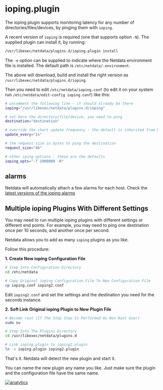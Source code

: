<!--
title: "ioping.plugin"
custom_edit_url: https://github.com/netdata/netdata/edit/master/collectors/ioping.plugin/README.md
-->

# ioping.plugin

The ioping plugin supports monitoring latency for any number of directories/files/devices,
by pinging them with `ioping`.

A recent version of `ioping` is required (one that supports option `-N`).
The supplied plugin can install it, by running:

```sh
/usr/libexec/netdata/plugins.d/ioping.plugin install
```

The `-e` option can be supplied to indicate where the Netdata environment file is installed. The default path is `/etc/netdata/.environment`.

The above will download, build and install the right version as `/usr/libexec/netdata/plugins.d/ioping`.

Then you need to edit `/etc/netdata/ioping.conf` (to edit it on your system run
`/etc/netdata/edit-config ioping.conf`) like this:

```sh
# uncomment the following line - it should already be there
ioping="/usr/libexec/netdata/plugins.d/ioping"

# set here the directory/file/device, you need to ping
destination="destination"

# override the chart update frequency - the default is inherited from Netdata
update_every="1s"

# the request size in bytes to ping the destination
request_size="4k"

# other iping options - these are the defaults
ioping_opts="-T 1000000 -R"
```

## alarms

Netdata will automatically attach a few alarms for each host.
Check the [latest versions of the ioping alarms](https://raw.githubusercontent.com/netdata/netdata/master/health/health.d/ioping.conf)

## Multiple ioping Plugins With Different Settings

You may need to run multiple ioping plugins with different settings or different end points.
For example, you may need to ping one destination once per 10 seconds, and another once per second.

Netdata allows you to add as many `ioping` plugins as you like.

Follow this procedure:

**1. Create New ioping Configuration File**

```sh
# Step Into Configuration Directory
cd /etc/netdata

# Copy Original ioping Configuration File To New Configuration File
cp ioping.conf ioping2.conf
```

Edit `ioping2.conf` and set the settings and the destination you need for the seconds instance.

**2. Soft Link Original ioping Plugin to New Plugin File**

```sh
# Become root (If The Step Step Is Performed As Non-Root User)
sudo su

# Step Into The Plugins Directory
cd /usr/libexec/netdata/plugins.d

# Link ioping.plugin to ioping2.plugin
ln -s ioping.plugin ioping2.plugin
```

That's it. Netdata will detect the new plugin and start it.

You can name the new plugin any name you like.
Just make sure the plugin and the configuration file have the same name.

[![analytics](https://www.google-analytics.com/collect?v=1&aip=1&t=pageview&_s=1&ds=github&dr=https%3A%2F%2Fgithub.com%2Fnetdata%2Fnetdata&dl=https%3A%2F%2Fmy-netdata.io%2Fgithub%2Fcollectors%2Fioping.plugin%2FREADME&_u=MAC~&cid=5792dfd7-8dc4-476b-af31-da2fdb9f93d2&tid=UA-64295674-3)](<>)
